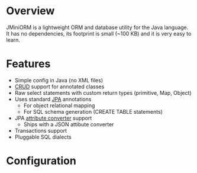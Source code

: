 # Overview
JMiniORM is a lightweight ORM and database utility for the Java language. It has no dependencies, its footprint is small (~100 KB) and it is very easy to learn.

# Features
* Simple config in Java (no XML files)
* [CRUD](https://en.wikipedia.org/wiki/Create,_read,_update_and_delete) support for annotated classes
* Raw select statements with custom return types (primitive, Map, Object)
* Uses standard [JPA](https://en.wikipedia.org/wiki/Java_Persistence_API) annotations
    * For object relational mapping
    * For SQL schema generation (CREATE TABLE statements)
* JPA [attribute converter](https://docs.oracle.com/javaee/7/api/javax/persistence/AttributeConverter.html) support
    * Ships with a JSON attibute converter    
* Transactions support
* Pluggable SQL dialects

# Configuration
